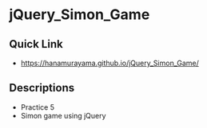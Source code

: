 # jQuery_Simon_Game
## Quick Link
* https://hanamurayama.github.io/jQuery_Simon_Game/
## Descriptions
* Practice 5
* Simon game using jQuery
